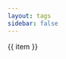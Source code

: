 ```yaml
---
layout: tags
sidebar: false
---
```


<TagsContainer title="标签">
  <Tag v-for="item, index in tags" :key="index" :to="item">{{ item }}</Tag>
</TagsContainer>

<script setup lang="ts">
import Tag from '@/components/Tag.vue'
import TagsContainer from '@/components/TagsContainer.vue'

const tags = @__tags__@
</script>